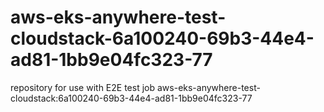# aws-eks-anywhere-test-cloudstack-6a100240-69b3-44e4-ad81-1bb9e04fc323-77
repository for use with E2E test job aws-eks-anywhere-test-cloudstack:6a100240-69b3-44e4-ad81-1bb9e04fc323-77
